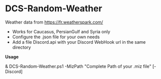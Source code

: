 # DCS-Random-Weather

Weather data from https://fr.weatherspark.com/

* Works for Caucasus, PersianGulf and Syria only
* Configure the .json file for your own needs
* Add a file Discord.api with your Discord WebHook url in the same directory

**Usage**

& DCS-Random-Weather.ps1 -MizPath "Complete Path of your .miz file" [-Discord]